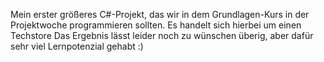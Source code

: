 Mein erster größeres C#-Projekt, das wir in dem Grundlagen-Kurs in der Projektwoche programmieren sollten.
Es handelt sich hierbei um einen Techstore
Das Ergebnis lässt leider noch zu wünschen überig, aber dafür sehr viel Lernpotenzial gehabt :) 
